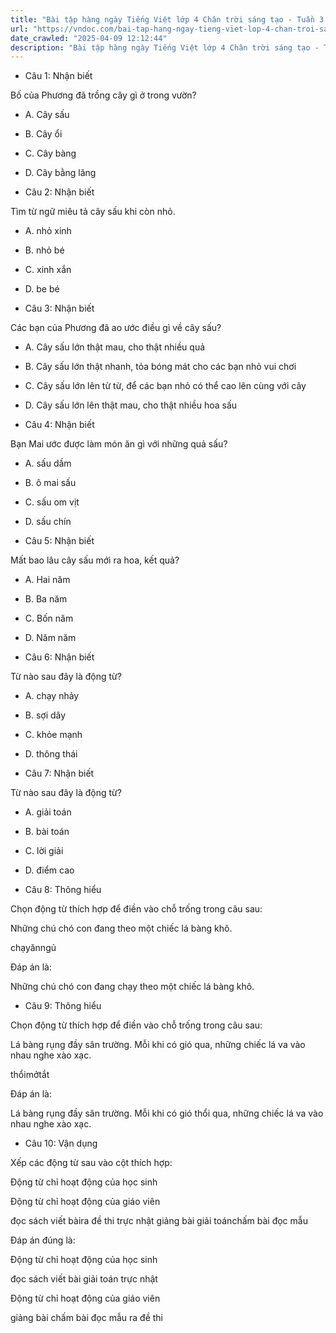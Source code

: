 ```yaml
---
title: "Bài tập hàng ngày Tiếng Việt lớp 4 Chân trời sáng tạo - Tuần 3 - Thứ 2 gồm các câu hỏi tổng hợp nội dung Đọc hiểu văn bản và Luyện từ và câu được học ở Tuần 3 trong chương trình Tiếng Việt lớp 4 Tập 1 Chân trời sáng tạo."
url: "https://vndoc.com/bai-tap-hang-ngay-tieng-viet-lop-4-chan-troi-sang-tao-tuan-3-thu-2-328297"
date_crawled: "2025-04-09 12:12:44"
description: "Bài tập hàng ngày Tiếng Việt lớp 4 Chân trời sáng tạo - Tuần 3 - Thứ 2 gồm các câu hỏi tổng hợp nội dung Đọc hiểu văn bản và Luyện từ và câu được học ở Tuần 3 trong chương trình Tiếng Việt lớp 4 Tập 1 Chân trời sáng tạo."
---
```


* Câu 1:  Nhận biết

Bố của Phương đã trồng cây gì ở trong vườn?

  * A. Cây sấu 
  * B. Cây ổi 
  * C. Cây bàng 
  * D. Cây bằng lăng 



* Câu 2:  Nhận biết

Tìm từ ngữ miêu tả cây sấu khi còn nhỏ.

  * A. nhỏ xinh 
  * B. nhỏ bé 
  * C. xinh xắn 
  * D. be bé 



* Câu 3:  Nhận biết

Các bạn của Phương đã ao ước điều gì về cây sấu?

  * A. Cây sấu lớn thật mau, cho thật nhiều quả 
  * B. Cây sấu lớn thật nhanh, tỏa bóng mát cho các bạn nhỏ vui chơi 
  * C. Cây sấu lớn lên từ từ, để các bạn nhỏ có thể cao lên cùng với cây 
  * D. Cây sấu lớn lên thật mau, cho thật nhiều hoa sấu 



* Câu 4:  Nhận biết

Bạn Mai ước được làm món ăn gì với những quả sấu?

  * A. sấu dầm 
  * B. ô mai sấu 
  * C. sấu om vịt 
  * D. sấu chín 



* Câu 5:  Nhận biết

Mất bao lâu cây sấu mới ra hoa, kết quả?

  * A. Hai năm 
  * B. Ba năm 
  * C. Bốn năm 
  * D. Năm năm 



* Câu 6:  Nhận biết

Từ nào sau đây là động từ?

  * A. chạy nhảy 
  * B. sợi dây 
  * C. khỏe mạnh 
  * D. thông thái 



* Câu 7:  Nhận biết

Từ nào sau đây là động từ?

  * A. giải toán 
  * B. bài toán 
  * C. lời giải 
  * D. điểm cao 



* Câu 8:  Thông hiểu

Chọn động từ thích hợp để điền vào chỗ trống trong câu sau:

Những chú chó con đang  theo một chiếc lá bàng khô.

chạyănngủ

Đáp án là:

Những chú chó con đang chạy theo một chiếc lá bàng khô.

* Câu 9:  Thông hiểu

Chọn động từ thích hợp để điền vào chỗ trống trong câu sau:

Lá bàng rụng đầy sân trường. Mỗi khi có gió  qua, những chiếc lá va vào nhau nghe xào xạc.

thổimởtắt

Đáp án là:

Lá bàng rụng đầy sân trường. Mỗi khi có gió thổi qua, những chiếc lá va vào nhau nghe xào xạc.

* Câu 10:  Vận dụng

Xếp các động từ sau vào cột thích hợp:

Động từ chỉ hoạt động của học sinh

Động từ chỉ hoạt động của giáo viên

đọc sách viết bàira đề thi trực nhật giảng bài giải toánchấm bài đọc mẫu

Đáp án đúng là:

Động từ chỉ hoạt động của học sinh

đọc sách viết bài giải toán trực nhật

Động từ chỉ hoạt động của giáo viên

giảng bài chấm bài đọc mẫu ra đề thi
